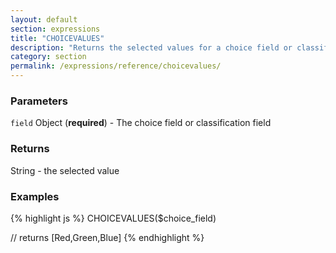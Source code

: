 ```yaml
---
layout: default
section: expressions
title: "CHOICEVALUES"
description: "Returns the selected values for a choice field or classification field"
category: section
permalink: /expressions/reference/choicevalues/
---
```


### Parameters

`field` Object (__required__) - The choice field or classification field

### Returns

String - the selected value

### Examples

{% highlight js %}
CHOICEVALUES($choice_field)

// returns [Red,Green,Blue]
{% endhighlight %}